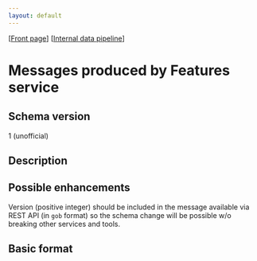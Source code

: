 ```yaml
---
layout: default
---
```

\[[Front page](../index.md)\] \[[Internal data pipeline](../internal_data_pipeline.md)\]

# Messages produced by Features service

## Schema version

1 (unofficial)

## Description

## Possible enhancements

Version (positive integer) should be included in the message available via REST
API (in `gob` format) so the schema change will be possible w/o breaking other
services and tools.

## Basic format

